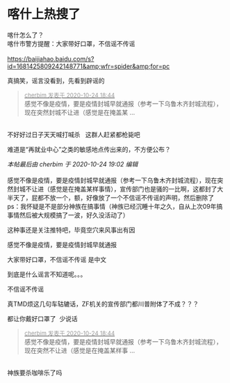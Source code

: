 # 喀什上热搜了


喀什怎么了？<br />
喀什市警方提醒：大家带好口罩，不信谣不传谣<br />
<br />
https://baijiahao.baidu.com/s?id=1681425809242148771&amp;wfr=spider&amp;for=pc

真搞笑，谣言没看到，先看到辟谣的

<div class="quote"><blockquote><font size="2"><a href="https://www.hostloc.com/forum.php?mod=redirect&amp;goto=findpost&amp;pid=9347008&amp;ptid=758047" target="_blank"><font color="#999999">cherbim 发表于 2020-10-24 18:44</font></a></font><br />
感觉不像是疫情，要是疫情封城早就通报（参考一下乌鲁木齐封城流程），现在突然封城不让进（感觉是在掩盖某 ...</blockquote></div><br />
不好好过日子天天喊打喊杀&nbsp; &nbsp;这群人赶紧都枪毙吧

难道是“再就业中心”之类的敏感地点传出来的，不方便公布？

<i class="pstatus"> 本帖最后由 cherbim 于 2020-10-24 19:02 编辑 </i><br />
<br />
感觉不像是疫情，要是疫情封城早就通报（参考一下乌鲁木齐封城流程），现在突然封城不让进（感觉是在掩盖某样事情），宣传部门也是骚的一比啊，这都封了大半天了，屁都不放一个，额，好像放了一个不信谣不传谣的声明，然后删除了<br />
ps：我怀疑是不是部分神族在搞事情（神族已经沉睡十年之久，自从上次09年搞事情然后被大规模搞了一波，好久没活动了）

这种事还是关注推特吧，毕竟空穴来风事出有因

<img src="static/image/smiley/default/lol.gif" smilieid="12" border="0" alt="" /> <br />
感觉不像是疫情，要是疫情封城早就通报

大家带好口罩，不信谣不传谣 是中文

到底是什么谣言不知道呢。。。

不信谣不传谣

真TMD烦这几句车轱辘话，ZF机关的宣传部门都川普附体了不成？？？

都让你戴好口罩了 <img src="static/image/smiley/default/lol.gif" smilieid="12" border="0" alt="" /> 少说话

<div class="quote"><blockquote><font size="2"><a href="https://www.hostloc.com/forum.php?mod=redirect&amp;goto=findpost&amp;pid=9347008&amp;ptid=758047" target="_blank"><font color="#999999">cherbim 发表于 2020-10-24 18:44</font></a></font><br />
感觉不像是疫情，要是疫情封城早就通报（参考一下乌鲁木齐封城流程），现在突然不让进（感觉是在掩盖某样事 ...</blockquote></div><br />
<img src="static/image/smiley/default/lol.gif" smilieid="12" border="0" alt="" />神族要杀咖啡乐了吗
